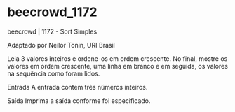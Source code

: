 # beecrowd_1172

beecrowd | 1172 - Sort Simples

Adaptado por Neilor Tonin, URI  Brasil

Leia 3 valores inteiros e ordene-os em ordem crescente. No final, mostre os valores em ordem crescente, uma linha em branco e em seguida, os valores na sequência como foram lidos.

Entrada
A entrada contem três números inteiros.

Saída
Imprima a saída conforme foi especificado.
